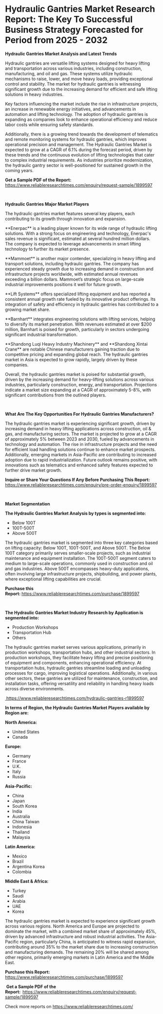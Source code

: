 <p><h1>Hydraulic Gantries Market Research Report: The Key To Successful Business Strategy Forecasted for Period from 2025 - 2032</h1></p><p><strong>Hydraulic Gantries Market Analysis and Latest Trends</strong></p>
<p><p>Hydraulic gantries are versatile lifting systems designed for heavy lifting and transportation across various industries, including construction, manufacturing, and oil and gas. These systems utilize hydraulic mechanisms to raise, lower, and move heavy loads, providing exceptional control and stability. The market for hydraulic gantries is witnessing significant growth due to the increasing demand for efficient and safe lifting solutions in heavy industries. </p><p>Key factors influencing the market include the rise in infrastructure projects, an increase in renewable energy initiatives, and advancements in automation and lifting technology. The adoption of hydraulic gantries is expanding as companies look to enhance operational efficiency and reduce labor costs while ensuring safety standards. </p><p>Additionally, there is a growing trend towards the development of telematics and remote monitoring systems for hydraulic gantries, which improves operational precision and management. The Hydraulic Gantries Market is expected to grow at a CAGR of 6.1% during the forecast period, driven by these trends and the continuous evolution of lifting technologies that cater to complex industrial requirements. As industries prioritize modernization, the hydraulic gantry sector is well-positioned for sustained growth in the coming years.</p></p>
<p><strong>Get a Sample PDF of the Report:&nbsp;</strong> <a href="https://www.reliableresearchtimes.com/enquiry/request-sample/1899597?utm_campaign=3315&utm_medium=2&utm_source=Github&utm_content=ia&utm_term=10042025&utm_id=hydraulic-gantries">https://www.reliableresearchtimes.com/enquiry/request-sample/1899597</a></p>
<p>&nbsp;</p>
<p><strong>Hydraulic Gantries Major Market Players</strong></p>
<p><p>The hydraulic gantries market features several key players, each contributing to its growth through innovation and expansion. </p><p>**Enerpac** is a leading player known for its wide range of hydraulic lifting solutions. With a strong focus on engineering and technology, Enerpac's sales revenue is significant, estimated at several hundred million dollars. The company is expected to leverage advancements in smart lifting technology to further its market presence.</p><p>**Mammoet** is another major contender, specializing in heavy lifting and transport solutions, including hydraulic gantries. The company has experienced steady growth due to increasing demand in construction and infrastructure projects worldwide, with estimated annual revenues exceeding a billion dollars. Mammoet’s strategic focus on large-scale industrial improvements positions it well for future growth.</p><p>**Lift Systems** offers specialized lifting equipment and has reported a consistent annual growth rate fueled by its innovative product offerings. Its integration of safety and efficiency in hydraulic gantries has contributed to a growing market share.</p><p>**Barnhart** integrates engineering solutions with lifting services, helping to diversify its market penetration. With revenues estimated at over $200 million, Barnhart is poised for growth, particularly in sectors undergoing significant industrial transformation.</p><p>**Shandong Luqi Heavy Industry Machinery** and **Shandong Xintai Crane** are notable Chinese manufacturers gaining traction due to competitive pricing and expanding global reach. The hydraulic gantries market in Asia is expected to grow rapidly, largely driven by these companies.</p><p>Overall, the hydraulic gantries market is poised for substantial growth, driven by the increasing demand for heavy-lifting solutions across various industries, particularly construction, energy, and transportation. Projections indicate a market size expanding at a CAGR of approximately 5-8%, with significant contributions from the outlined players.</p></p>
<p>&nbsp;</p>
<p><strong>What Are The Key Opportunities For Hydraulic Gantries Manufacturers?</strong></p>
<p><p>The hydraulic gantries market is experiencing significant growth, driven by increasing demand in heavy lifting applications across construction, oil & gas, and manufacturing sectors. The market is projected to grow at a CAGR of approximately 5% between 2023 and 2030, fueled by advancements in technology and automation. The rise in infrastructure projects and the need for efficient load handling solutions continue to enhance market prospects. Additionally, emerging markets in Asia-Pacific are contributing to increased adoption due to rapid industrialization. Future outlook remains positive, with innovations such as telematics and enhanced safety features expected to further drive market growth.</p></p>
<p><strong>Inquire or Share Your Questions If Any Before Purchasing This Report:</strong> <a href="https://www.reliableresearchtimes.com/enquiry/pre-order-enquiry/1899597?utm_campaign=3315&utm_medium=2&utm_source=Github&utm_content=ia&utm_term=10042025&utm_id=hydraulic-gantries">https://www.reliableresearchtimes.com/enquiry/pre-order-enquiry/1899597</a></p>
<p>&nbsp;</p>
<p><strong>Market Segmentation</strong></p>
<p><strong>The Hydraulic Gantries Market Analysis by types is segmented into:</strong></p>
<p><ul><li>Below 100T</li><li>100T-500T</li><li>Above 500T</li></ul></p>
<p><p>The hydraulic gantries market is segmented into three key categories based on lifting capacity: Below 100T, 100T-500T, and Above 500T. The Below 100T category primarily serves smaller-scale projects, such as industrial maintenance and equipment installation. The 100T-500T segment caters to medium to large-scale operations, commonly used in construction and oil and gas industries. Above 500T encompasses heavy-duty applications, often involving large infrastructure projects, shipbuilding, and power plants, where exceptional lifting capabilities are crucial.</p></p>
<p><strong>Purchase this Report:&nbsp;</strong><a href="https://www.reliableresearchtimes.com/purchase/1899597?utm_campaign=3315&utm_medium=2&utm_source=Github&utm_content=ia&utm_term=10042025&utm_id=hydraulic-gantries">https://www.reliableresearchtimes.com/purchase/1899597</a></p>
<p>&nbsp;</p>
<p><strong>The Hydraulic Gantries Market Industry Research by Application is segmented into:</strong></p>
<p><ul><li>Production Workshops</li><li>Transportation Hub</li><li>Others</li></ul></p>
<p><p>The hydraulic gantries market serves various applications, primarily in production workshops, transportation hubs, and other industrial sectors. In production workshops, they facilitate heavy lifting and precise positioning of equipment and components, enhancing operational efficiency. At transportation hubs, hydraulic gantries streamline loading and unloading processes for cargo, improving logistical operations. Additionally, in various other sectors, these gantries are utilized for maintenance, construction, and installation tasks, offering versatility and reliability in handling heavy loads across diverse environments.</p></p>
<p><a href="https://www.reliableresearchtimes.com/hydraulic-gantries-r1899597?utm_campaign=3315&utm_medium=2&utm_source=Github&utm_content=ia&utm_term=10042025&utm_id=hydraulic-gantries">&nbsp;https://www.reliableresearchtimes.com/hydraulic-gantries-r1899597</a></p>
<p><strong>In terms of Region, the Hydraulic Gantries Market Players available by Region are:</strong></p>
<p>
    <p> <strong> North America: </strong>
        <ul>
            <li>United States</li>
            <li>Canada</li>
        </ul>
        </p> 
    <p> <strong> Europe: </strong>
        <ul>
            <li>Germany</li>
            <li>France</li>
            <li>U.K.</li>
            <li>Italy</li>
            <li>Russia</li>
        </ul>
        </p> 
    <p> <strong> Asia-Pacific: </strong>
        <ul>
            <li>China</li>
            <li>Japan</li>
            <li>South Korea</li>
            <li>India</li>
            <li>Australia</li>
            <li>China Taiwan</li>
            <li>Indonesia</li>
            <li>Thailand</li>
            <li>Malaysia</li>
        </ul>
        </p> 
    <p> <strong> Latin America: </strong>
        <ul>
            <li>Mexico</li>
            <li>Brazil</li>
            <li>Argentina Korea</li>
            <li>Colombia</li>
        </ul>
        </p> 
    <p> <strong> Middle East & Africa: </strong>
        <ul>
            <li>Turkey</li>
            <li>Saudi</li>
            <li>Arabia</li>
            <li>UAE</li>
            <li>Korea</li>
        </ul>
    </p>
    </p>
<p><p>The hydraulic gantries market is expected to experience significant growth across various regions. North America and Europe are projected to dominate the market, with a combined market share of approximately 45%, driven by advanced infrastructure and robust industrial activities. The Asia-Pacific region, particularly China, is anticipated to witness rapid expansion, contributing around 35% to the market share due to increasing construction and manufacturing demands. The remaining 20% will be shared among other regions, primarily emerging markets in Latin America and the Middle East.</p></p>
<p><strong>Purchase this Report: </strong><a href="https://www.reliableresearchtimes.com/purchase/1899597?utm_campaign=3315&utm_medium=2&utm_source=Github&utm_content=ia&utm_term=10042025&utm_id=hydraulic-gantries">https://www.reliableresearchtimes.com/purchase/1899597</a></p>
<p>&nbsp;<strong>Get a Sample PDF of the Report:&nbsp;&nbsp;</strong><a href="https://www.reliableresearchtimes.com/enquiry/request-sample/1899597?utm_campaign=3315&utm_medium=2&utm_source=Github&utm_content=ia&utm_term=10042025&utm_id=hydraulic-gantries">https://www.reliableresearchtimes.com/enquiry/request-sample/1899597</a></p>
<p><strong></strong></p>
<p>Check more reports on <a href="https://www.reliableresearchtimes.com/?utm_campaign=3315&utm_medium=2&utm_source=Github&utm_content=ia&utm_term=10042025&utm_id=hydraulic-gantries">https://www.reliableresearchtimes.com/</a></p>